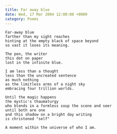 ```yaml
---
title: Far away blue
date: Wed, 17 Mar 2004 12:00:00 +0000
category: Poems
---
```


    Far-away blue  
    farther than my sight reaches  
    hinting at the empty black of space beyond  
    so vast it loses its meaning.

    The pen, the writer  
    this dot on paper  
    lost in the infinite blue.

    I am less than a thought  
    less than the uncreated sentence  
    as much nothing  
    as the limitless arms of a night sky  
    embracing four trillion worlds.

    Until the magic happens  
    the mystic's thaumaturgy  
    who blends in a formless soup the scene and seer  
    until both are one  
    and this shadow on a bright day writing  
    is christened "self"

    A moment within the universe of who I am.


